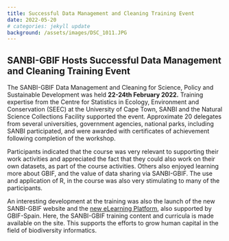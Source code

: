 ```yaml
---
title: Successful Data Management and Cleaning Training Event
date: 2022-05-20
# categories: jekyll update
background: /assets/images/DSC_1011.JPG
---
```


## SANBI-GBIF Hosts Successful Data Management and Cleaning Training Event ##

The SANBI-GBIF Data Management and Cleaning for Science, Policy and Sustainable Development was held **22-24th February 2022.** 
Training expertise from the Centre for Statistics in Ecology, Environment and Conservation (SEEC) at the University of
Cape Town, SANBI and the Natural Science Collections Facility supported the event.  Approximate 20 delegates from several
universities, government agencies, national parks, including SANBI participated, and were awarded with certificates of
achievement following completion of the workshop. 

Participants indicated that the course was very relevant to supporting their work activities and appreciated the fact that
they could also work on their own datasets, as part of the course activities.  Others also enjoyed learning more about GBIF,
and the value of data sharing via SANBI-GBIF.  The use and application of R, in the course was also very stimulating to many 
of the participants. 

An interesting development at the training was also the launch of the new SANBI-GBIF website and the
[new eLearning Platform](https://www.sanbi-gbif.org/e-learning), also supported by GBIF-Spain.  Here, the SANBI-GBIF training content and curricula 
is made available on the site.  This supports the efforts to grow human capital in the field of biodiversity informatics. 

